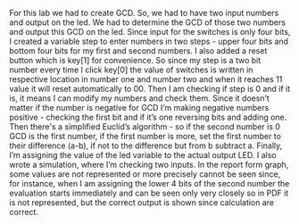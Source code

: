 For this lab we had to create GCD. So, we had to have two input numbers and output on the led. We had to determine the GCD of those two numbers and output this GCD on the led. Since input for the switches is only four bits, I created a variable step to enter numbers in two steps - upper four bits and bottom four bits for my first and second numbers. I also added a reset button which is key[1] for convenience. So since my step is a two bit number every time I click key[0] the value of switches is written in respective location in number one and number two and when it reaches 11 value it will reset automatically to 00. Then I am checking if step is 0 and if it is, it means I can modify my numbers and check them. Since it doesn’t matter if the number is negative for GCD I’m making negative numbers positive - checking the first bit and if it’s one reversing bits and adding one. Then there's a simplified Euclid’s algorithm - so if the second number is 0 GCD is the first number, if the first number is more, set the first number to their difference (a-b), if not to the difference but from b subtract a. Finally, I’m assigning the value of the led variable to the actual output LED. I also wrote a simulation, where I’m checking two inputs. In the report form graph, some values are not represented or more precisely cannot be seen since, for instance, when I am assigning the lower 4 bits of the second number the evaluation starts immediately and can be seen only very closely so in PDF it is not represented, but the correct output is shown since calculation are correct. 